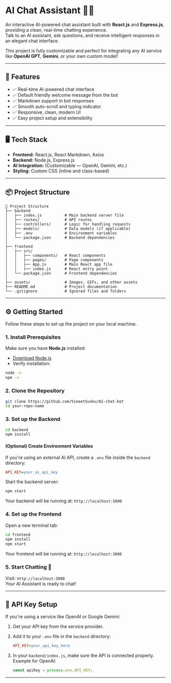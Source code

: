 # AI Chat Assistant 💬✨

An interactive AI-powered chat assistant built with **React.js** and **Express.js**, providing a clean, real-time chatting experience.  
Talk to an AI assistant, ask questions, and receive intelligent responses in an elegant chat interface.

This project is fully customizable and perfect for integrating any AI service like **OpenAI GPT**, **Gemini**, or your own custom model!


---

## 🚀 Features

- ✅ Real-time AI-powered chat interface
- ✅ Default friendly welcome message from the bot
- ✅ Markdown support in bot responses
- ✅ Smooth auto-scroll and typing indicator
- ✅ Responsive, clean, modern UI
- ✅ Easy project setup and extensibility

---

## 🖥️ Tech Stack

- **Frontend:** React.js, React Markdown, Axios
- **Backend:** Node.js, Express.js
- **AI Integration:** (Customizable — OpenAI, Gemini, etc.)
- **Styling:** Custom CSS (inline and class-based)

---

## 📦 Project Structure

```
📂 Project Structure
├── backend
│   ├── index.js          # Main backend server file
│   ├── routes/           # API routes
│   ├── controllers/      # Logic for handling requests
│   ├── models/           # Data models (if applicable)
│   ├── .env              # Environment variables
│   └── package.json      # Backend dependencies
│
├── frontend
│   ├── src/
│   │   ├── components/   # React components
│   │   ├── pages/        # Page components
│   │   ├── App.js        # Main React app file
│   │   ├── index.js      # React entry point
│   └── package.json      # Frontend dependencies
│
├── assets/               # Images, GIFs, and other assets
├── README.md             # Project documentation
└── .gitignore            # Ignored files and folders
```

---

## ⚙️ Getting Started

Follow these steps to set up the project on your local machine.

### 1. Install Prerequisites

Make sure you have **Node.js** installed:

- [Download Node.js](https://nodejs.org/)
- Verify installation:

```bash
node -v
npm -v
```

### 2. Clone the Repository

```bash
git clone https://github.com/VineetSunku/AI-chat-bot
cd your-repo-name
```

### 3. Set up the Backend

```bash
cd backend
npm install
```

#### (Optional) Create Environment Variables

If you're using an external AI API, create a `.env` file inside the `backend` directory:

```ini
API_KEY=your_ai_api_key
```

Start the backend server:

```bash
npm start
```

Your backend will be running at: `http://localhost:5000`

### 4. Set up the Frontend

Open a new terminal tab:

```bash
cd frontend
npm install
npm start
```

Your frontend will be running at: `http://localhost:3000`

### 5. Start Chatting 🎉

Visit: `http://localhost:3000`  
Your AI Assistant is ready to chat!

---

## 🔑 API Key Setup

If you're using a service like OpenAI or Google Gemini:

1. Get your API key from the service provider.
2. Add it to your `.env` file in the `backend` directory:

    ```ini
    API_KEY=your_api_key_here
    ```

3. In your `backend/index.js`, make sure the API is connected properly. Example for OpenAI:

    ```javascript
    const apiKey = process.env.API_KEY;
    ```

---


